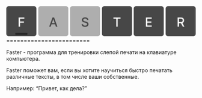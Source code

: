 <img src="exp_note_pics/img_4.png">
========================

Faster - программа для тренировки слепой печати на клавиатуре компьютера.

Faster поможет вам, если вы хотите научиться быстро печатать различные тексты, в том числе ваши собственные.

Например: “Привет, как дела?”
